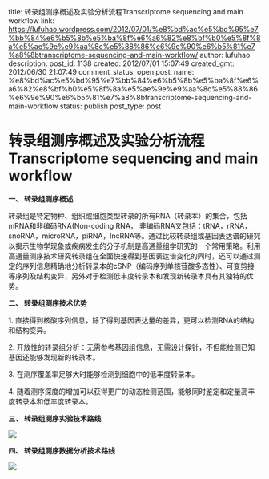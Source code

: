 title: 转录组测序概述及实验分析流程Transcriptome sequencing and main workflow
link: https://lufuhao.wordpress.com/2012/07/01/%e8%bd%ac%e5%bd%95%e7%bb%84%e6%b5%8b%e5%ba%8f%e6%a6%82%e8%bf%b0%e5%8f%8a%e5%ae%9e%e9%aa%8c%e5%88%86%e6%9e%90%e6%b5%81%e7%a8%8btranscriptome-sequencing-and-main-workflow/
author: lufuhao
description: 
post_id: 1138
created: 2012/07/01 15:07:49
created_gmt: 2012/06/30 21:07:49
comment_status: open
post_name: %e8%bd%ac%e5%bd%95%e7%bb%84%e6%b5%8b%e5%ba%8f%e6%a6%82%e8%bf%b0%e5%8f%8a%e5%ae%9e%e9%aa%8c%e5%88%86%e6%9e%90%e6%b5%81%e7%a8%8btranscriptome-sequencing-and-main-workflow
status: publish
post_type: post

# 转录组测序概述及实验分析流程Transcriptome sequencing and main workflow

**一、 转录组测序概述**

转录组是特定物种、组织或细胞类型转录的所有RNA（转录本）的集合，包括mRNA和非编码RNA(Non-coding RNA， 非编码RNA又包括：tRNA，rRNA，snoRNA，microRNA，piRNA，lncRNA等。通过比较转录组或基因表达谱的研究以揭示生物学现象或疾病发生的分子机制是高通量组学研究的一个常用策略。利用高通量测序技术研究转录组在全面快速得到基因表达谱变化的同时，还可以通过测定的序列信息精确地分析转录本的cSNP（编码序列单核苷酸多态性）、可变剪接等序列及结构变异，另外对于检测低丰度转录本和发现新转录本具有其独特的优势。

**二、 转录组测序技术优势**

1\. 直接得到核酸序列信息，除了得到基因表达量的差异，更可以检测RNA的结构和结构变异。

2\. 开放性的转录组分析：无需参考基因组信息，无需设计探针，不但能检测已知基因还能够发现新的转录本。

3\. 在测序覆盖率足够大时能够检测到细胞中的低丰度转录本。

4\. 随着测序深度的增加可以获得更广的动态检测范围，能够同时鉴定和定量高丰度转录本和低丰度转录本。

**三、 转录组测序实验技术路线**

**![](http://lufuhao.files.wordpress.com/2012/07/rnaseq-workflow.jpg)**

****四、 转录组测序数据分析技术路线****

****![](http://lufuhao.files.wordpress.com/2012/07/rnaseq-analysis.jpg)****